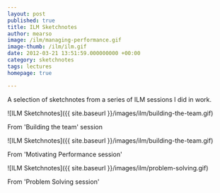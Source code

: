 ```yaml
---
layout: post
published: true
title: ILM Sketchnotes
author: mearso
image: /ilm/managing-performance.gif
image-thumb: /ilm/ilm.gif
date: 2012-03-21 13:51:59.000000000 +00:00
category: sketchnotes
tags: lectures
homepage: true

---
```


A selection of sketchnotes from a series of ILM sessions I did in work.

![ILM Sketchnotes]({{ site.baseurl }}/images/ilm/building-the-team.gif)

From 'Building the team' session

![ILM Sketchnotes]({{ site.baseurl }}/images/ilm/building-the-team.gif)

From 'Motivating Performance session'

![ILM Sketchnotes]({{ site.baseurl }}/images/ilm/problem-solving.gif)

From 'Problem Solving session'
